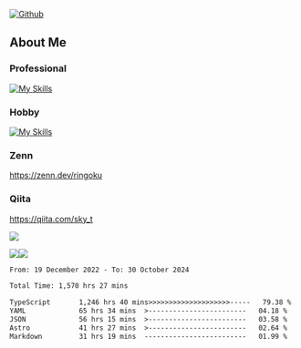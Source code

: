 [![Github](https://img.shields.io/github/followers/skyt-a?label=Follow&style=social)](https://github.com/skyt-a)

## About Me
### Professional
[![My Skills](https://skillicons.dev/icons?i=react,ts,js,nodejs,java,graphql,firebase,githubactions&theme=light)](https://skillicons.dev)
### Hobby
[![My Skills](https://skillicons.dev/icons?i=unity,rust,py&theme=light)](https://skillicons.dev)

### Zenn
https://zenn.dev/ringoku
### Qiita
https://qiita.com/sky_t


![](https://github-profile-summary-cards.vercel.app/api/cards/profile-details?username=skyt-a&theme=default)

![](https://github-profile-summary-cards.vercel.app/api/cards/repos-per-language?username=skyt-a&theme=default)![](https://github-profile-summary-cards.vercel.app/api/cards/stats?username=RinGoku&theme=default)

<!--START_SECTION:waka-->

```txt
From: 19 December 2022 - To: 30 October 2024

Total Time: 1,570 hrs 27 mins

TypeScript       1,246 hrs 40 mins>>>>>>>>>>>>>>>>>>>>-----   79.38 %
YAML             65 hrs 34 mins  >------------------------   04.18 %
JSON             56 hrs 15 mins  >------------------------   03.58 %
Astro            41 hrs 27 mins  >------------------------   02.64 %
Markdown         31 hrs 19 mins  -------------------------   01.99 %
```

<!--END_SECTION:waka-->
